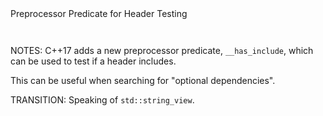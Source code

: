 <div class="slide-title">Preprocessor Predicate for Header Testing</div>

<pre style="display: inline-block;"><code class='sample' sample='cpp17_features/
13_language_preprocessor_predicate_for_header_testing
/
00_string_view_cpp17.cpp
#primary
'></code></pre>

NOTES:
C++17 adds a new preprocessor predicate, `__has_include`, which can be used to
test if a header includes.

This can be useful when searching for "optional dependencies". 

TRANSITION: Speaking of `std::string_view`.


